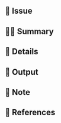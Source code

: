 ## 🎫 Issue <!-- required: link to GitHub issue no. -->

## 💁🏻 Summary <!-- required: summary about this pull request.-->

## 🎯 Details  <!-- optional: -->

## 📸 Output <!-- optional: result of command executed or screenshots .. -->

## 📓 Note <!-- optional: -->

## 🔗 References <!-- optional: -->
